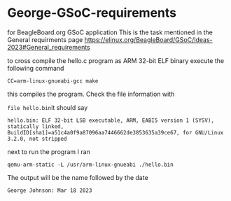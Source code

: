# George-GSoC-requirements
for BeagleBoard.org GSoC application
This is the task mentioned in the General requirments page
https://elinux.org/BeagleBoard/GSoC/Ideas-2023#General_requirements

to cross compile the hello.c program as ARM 32-bit ELF binary execute the following command

`CC=arm-linux-gnueabi-gcc make`

this compiles the program.
Check the file information with

`file hello.bin`it should say

`hello.bin: ELF 32-bit LSB executable, ARM, EABI5 version 1 (SYSV), statically linked, BuildID[sha1]=a51c4a0f9a87096aa7446662de3853635a39ce67, for GNU/Linux 3.2.0, not stripped`

next to run the program I ran

`qemu-arm-static -L /usr/arm-linux-gnueabi ./hello.bin`

The output will be the name followed by the date

`George Johnson: Mar 18 2023`

